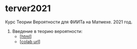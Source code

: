# terver2021
Курс Теории Вероятности для ФИИТа на Матмехе. 2021 год.

1. Введение в теорию вероятности:
    - [[html](https://mathmechterver.github.io/terver2021/prac01/Practice1.html)]
    - [[colab url](https://colab.research.google.com/github/mathmechterver/terver2021/blob/master/prac01/Practice1.ipynb)]

